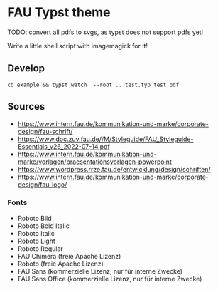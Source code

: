 # FAU Typst theme

TODO: convert all pdfs to svgs, as typst does not support pdfs yet!

Write a little shell script with imagemagick for it!

## Develop

`cd example && typst watch  --root .. test.typ test.pdf`

## Sources

- <https://www.intern.fau.de/kommunikation-und-marke/corporate-design/fau-schrift/>
- <https://www.doc.zuv.fau.de//M/Styleguide/FAU_Styleguide-Essentials_v26_2022-07-14.pdf>
- <https://www.intern.fau.de/kommunikation-und-marke/vorlagen/praesentationsvorlagen-powerpoint>
- <https://www.wordpress.rrze.fau.de/entwicklung/design/schriften/>
- <https://www.intern.fau.de/kommunikation-und-marke/corporate-design/fau-logo/>

### Fonts

- Roboto Bild
- Roboto Bold Italic
- Roboto Italic
- Roboto Light
- Roboto Regular
- FAU Chimera (freie Apache Lizenz)
- Roboto (freie Apache Lizenz)
- FAU Sans (kommerzielle Lizenz, nur für interne Zwecke)
- FAU Sans Office (kommerzielle Lizenz, nur für interne Zwecke)

